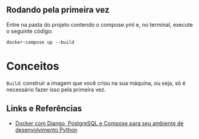## Rodando pela primeira vez

Entre na pasta do projeto contendo o compose.yml e, no terminal, execute o seguinte código:

    docker-compose up --build

# Conceitos

`Build`: construir a imagem que você criou na sua máquina, ou seja, só é necessário fazer isso pela primeira vez.

## Links e Referências

- [Docker com Django, PostgreSQL e Compose para seu ambiente de desenvolvimento Python](https://youtu.be/UNiRHn2iusg?si=VtchE_vNmTRYDhap)